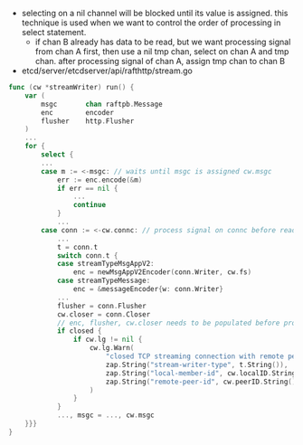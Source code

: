 - selecting on a nil channel will be blocked until its value is assigned. this technique is used when we want to control the order of processing in select statement. 
    - if chan B already has data to be read, but we want processing signal from chan A first, then use a nil tmp chan, select on chan A and tmp chan. after processing signal of chan A, assign tmp chan to chan B
- etcd/server/etcdserver/api/rafthttp/stream.go
```go
func (cw *streamWriter) run() {
	var (
		msgc       chan raftpb.Message
		enc        encoder
		flusher    http.Flusher
	)
    ...
	for {
		select {
        ...
		case m := <-msgc: // waits until msgc is assigned cw.msgc
			err := enc.encode(&m)
			if err == nil {
                ...
				continue
			}
            ...
		case conn := <-cw.connc: // process signal on connc before reading in cw.msgc
            ...
			t = conn.t
			switch conn.t {
			case streamTypeMsgAppV2:
				enc = newMsgAppV2Encoder(conn.Writer, cw.fs)
			case streamTypeMessage:
				enc = &messageEncoder{w: conn.Writer}
            ...
			flusher = conn.Flusher
			cw.closer = conn.Closer
            // enc, flusher, cw.closer needs to be populated before processing messages
			if closed {
				if cw.lg != nil {
					cw.lg.Warn(
						"closed TCP streaming connection with remote peer",
						zap.String("stream-writer-type", t.String()),
						zap.String("local-member-id", cw.localID.String()),
						zap.String("remote-peer-id", cw.peerID.String()),
					)
				}
			}
			..., msgc = ..., cw.msgc
	}}}
}
```